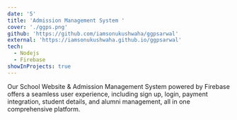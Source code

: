 ```yaml
---
date: '5'
title: 'Admission Management System '
cover: './ggps.png'
github: 'https://github.com/iamsonukushwaha/ggpsarwal'
external: 'https://iamsonukushwaha.github.io/ggpsarwal'
tech:
  - Nodejs
  - Firebase
showInProjects: true
---
```


Our School Website & Admission Management System powered by Firebase offers a seamless user experience, including sign up, login, payment integration, student details, and alumni management, all in one comprehensive platform.
